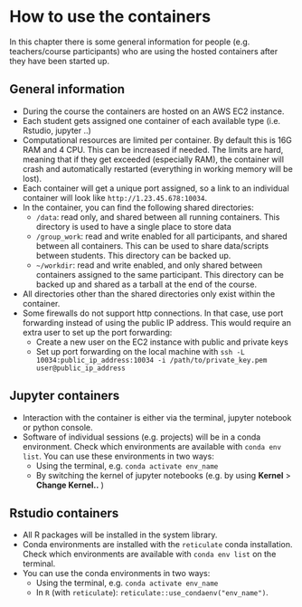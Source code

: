 # How to use the containers

In this chapter there is some general information for people (e.g. teachers/course participants) who are using the hosted containers after they have been started up. 

## General information

- During the course the containers are hosted on an AWS EC2 instance.
- Each student gets assigned one container of each available type (i.e. Rstudio, jupyter ..)
- Computational resources are limited per container. By default this is 16G RAM and 4 CPU. This can be increased if needed. The limits are hard, meaning that if they get exceeded (especially RAM), the container will crash and automatically restarted (everything in working memory will be lost). 
- Each container will get a unique port assigned, so a link to an individual container will look like `http://1.23.45.678:10034`. 
- In the container, you can find the following shared directories:
    - `/data`: read only, and shared between all running containers. This directory is used to have a single place to store data
    - `/group_work`: read and write enabled for all participants, and shared between all containers. This can be used to share data/scripts between students. This directory can be backed up. 
    - `~/workdir`: read and write enabled, and only shared between containers assigned to the same participant. This directory can be backed up and shared as a tarball at the end of the course. 
- All directories other than the shared directories only exist within the container. 
- Some firewalls do not support http connections. In that case, use port forwarding instead of using the public IP address. This would require an extra user to set up the port forwarding:
    - Create a new user on the EC2 instance with public and private keys
    - Set up port forwarding on the local machine with `ssh -L 10034:public_ip_address:10034 -i /path/to/private_key.pem user@public_ip_address`

## Jupyter containers

- Interaction with the container is either via the terminal, jupyter notebook or python console. 
- Software of individual sessions (e.g. projects) will be in a conda environment. Check which environments are available with `conda env list`. You can use these environments in two ways:
    - Using the terminal, e.g. `conda activate env_name`
    - By switching the kernel of jupyter notebooks (e.g. by using **Kernel** > **Change Kernel..** )

## Rstudio containers

- All R packages will be installed in the system library. 
- Conda environments are installed with the `reticulate` conda installation. Check which environments are available with `conda env list` on the terminal.
- You can use the conda environments in two ways:
    - Using the terminal, e.g. `conda activate env_name`
    - In `R` (with `reticulate`): `reticulate::use_condaenv("env_name")`. 
